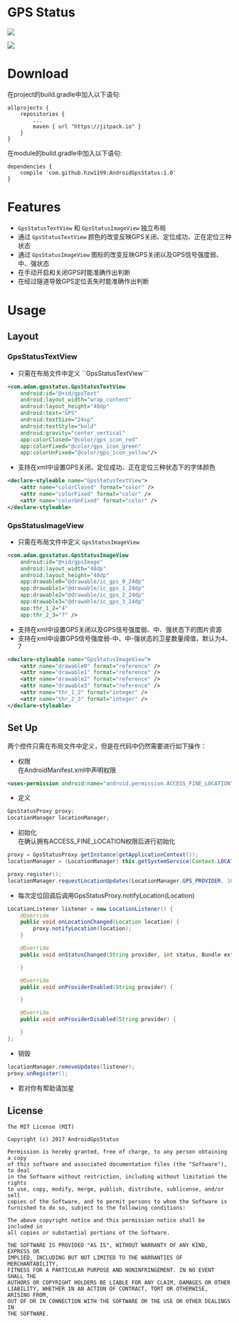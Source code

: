 # GPS Status
[![](https://jitpack.io/v/hzw1199/AndroidGpsStatus.svg)](https://jitpack.io/#hzw1199/AndroidGpsStatus)

![](/media/anglerM4B30Xwuzongheng04032017135422.gif)

# Download
在project的build.gradle中加入以下语句:  

```
allprojects {
    repositories {
        ...
        maven { url "https://jitpack.io" }
    }
}
```

在module的build.gradle中加入以下语句:  

```
dependencies {
    compile 'com.github.hzw1199:AndroidGpsStatus:1.0'
}
```
# Features

* ```GpsStatusTextView``` 和 ```GpsStatusImageView``` 独立布局
* 通过 ```GpsStatusTextView``` 颜色的改变反映GPS关闭、定位成功、正在定位三种状态
* 通过 ```GpsStatusImageView``` 图标的改变反映GPS关闭以及GPS信号强度弱、中、强状态
* 在手动开启和关闭GPS时能准确作出判断
* 在经过隧道导致GPS定位丢失时能准确作出判断

# Usage

## Layout

### GpsStatusTextView

* 只需在布局文件中定义 ``GpsStatusTextView```  

```xml
<com.adam.gpsstatus.GpsStatusTextView
    android:id="@+id/gpsText"
    android:layout_width="wrap_content"
    android:layout_height="48dp"
    android:text="GPS"
    android:textSize="24sp"
    android:textStyle="bold"
    android:gravity="center_vertical"
    app:colorClosed="@color/gps_icon_red"
    app:colorFixed="@color/gps_icon_green"
    app:colorUnFixed="@color/gps_icon_yellow"/>
```
* 支持在xml中设置GPS关闭、定位成功、正在定位三种状态下的字体颜色  

```xml
<declare-styleable name="GpsStatusTextView">
    <attr name="colorClosed" format="color" />
    <attr name="colorFixed" format="color" />
    <attr name="colorUnFixed" format="color" />
</declare-styleable>
```

### GpsStatusImageView

* 只需在布局文件中定义 ```GpsStatusImageView```  

```xml
<com.adam.gpsstatus.GpsStatusImageView
    android:id="@+id/gpsImage"
    android:layout_width="48dp"
    android:layout_height="48dp"
    app:drawable0="@drawable/ic_gps_0_24dp"
    app:drawable1="@drawable/ic_gps_1_24dp"
    app:drawable2="@drawable/ic_gps_2_24dp"
    app:drawable3="@drawable/ic_gps_3_24dp"
    app:thr_1_2="4"
    app:thr_2_3="7" />
```
* 支持在xml中设置GPS关闭以及GPS信号强度弱、中、强状态下的图片资源  
* 支持在xml中设置GPS信号强度弱-中、中-强状态的卫星数量阈值，默认为4、7  

```xml
<declare-styleable name="GpsStatusImageView">
    <attr name="drawable0" format="reference" />
    <attr name="drawable1" format="reference" />
    <attr name="drawable2" format="reference" />
    <attr name="drawable3" format="reference" />
    <attr name="thr_1_2" format="integer" />
    <attr name="thr_2_3" format="integer" />
</declare-styleable>
```

## Set Up
两个控件只需在布局文件中定义，但是在代码中仍然需要进行如下操作：

* 权限  
在AndroidManifest.xml中声明权限  

```xml
<uses-permission android:name="android.permission.ACCESS_FINE_LOCATION" />
```

* 定义  

```java
GpsStatusProxy proxy;
LocationManager locationManager;
```

* 初始化  
在确认拥有ACCESS_FINE_LOCATION权限后进行初始化

```java
proxy = GpsStatusProxy.getInstance(getApplicationContext());
locationManager = (LocationManager) this.getSystemService(Context.LOCATION_SERVICE);

proxy.register();
locationManager.requestLocationUpdates(LocationManager.GPS_PROVIDER, 1000, 1, listener);
```

* 每次定位回调后调用GpsStatusProxy.notifyLocation(Location)

```java
LocationListener listener = new LocationListener() {
    @Override
    public void onLocationChanged(Location location) {
        proxy.notifyLocation(location);
    }

    @Override
    public void onStatusChanged(String provider, int status, Bundle extras) {

    }

    @Override
    public void onProviderEnabled(String provider) {

    }

    @Override
    public void onProviderDisabled(String provider) {

    }
};
```

* 销毁  
  
```java
locationManager.removeUpdates(listener);
proxy.unRegister();
```



* 若对你有帮助请加星  

## License

```
The MIT License (MIT)

Copyright (c) 2017 AndroidGpsStatus

Permission is hereby granted, free of charge, to any person obtaining a copy
of this software and associated documentation files (the "Software"), to deal
in the Software without restriction, including without limitation the rights
to use, copy, modify, merge, publish, distribute, sublicense, and/or sell
copies of the Software, and to permit persons to whom the Software is
furnished to do so, subject to the following conditions:

The above copyright notice and this permission notice shall be included in
all copies or substantial portions of the Software.

THE SOFTWARE IS PROVIDED "AS IS", WITHOUT WARRANTY OF ANY KIND, EXPRESS OR
IMPLIED, INCLUDING BUT NOT LIMITED TO THE WARRANTIES OF MERCHANTABILITY,
FITNESS FOR A PARTICULAR PURPOSE AND NONINFRINGEMENT. IN NO EVENT SHALL THE
AUTHORS OR COPYRIGHT HOLDERS BE LIABLE FOR ANY CLAIM, DAMAGES OR OTHER
LIABILITY, WHETHER IN AN ACTION OF CONTRACT, TORT OR OTHERWISE, ARISING FROM,
OUT OF OR IN CONNECTION WITH THE SOFTWARE OR THE USE OR OTHER DEALINGS IN
THE SOFTWARE.
```